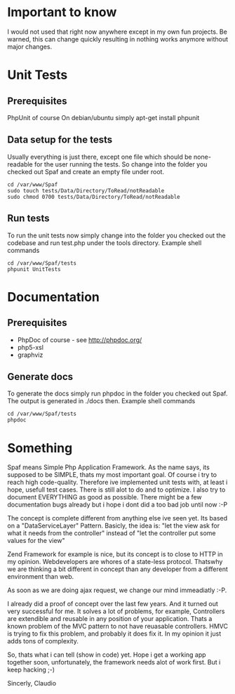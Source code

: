 Important to know
=================
I would not used that right now anywhere except in my own fun projects.
Be warned, this can change quickly resulting in nothing works anymore without major changes.

Unit Tests
==========

Prerequisites
-------------
PhpUnit of course
On debian/ubuntu simply apt-get install phpunit

Data setup for the tests
------------------------
Usually everything is just there, except one file which should be none-readable for the user running the tests. So change into the folder you checked out Spaf and create an empty file under root.

    cd /var/www/Spaf
    sudo touch tests/Data/Directory/ToRead/notReadable
    sudo chmod 0700 tests/Data/Directory/ToRead/notReadable

Run tests
---------
To run the unit tests now simply change into the folder you checked out the codebase and run test.php under the tools directory.
Example shell commands

    cd /var/www/Spaf/tests
    phpunit UnitTests


Documentation
=============

Prerequisites
-------------
- PhpDoc of course - see http://phpdoc.org/
- php5-xsl
- graphviz

Generate docs
---------
To generate the docs simply run phpdoc in the folder you checked out Spaf. The output is generated in ./docs then.
Example shell commands

    cd /var/www/Spaf/tests
    phpdoc



Something
=========

Spaf means Simple Php Application Framework.
As the name says, its supposed to be SIMPLE, thats my most important goal.
Of course i try to reach high code-quality. Therefore ive implemented unit tests with, at least i hope, 
usefull test cases. There is still alot to do and to optimize.
I also try to document EVERYTHING as good as possible. There might be a few documentation bugs already
but i hope i dont did a too bad job until now :-P

The concept is complete different from anything else ive seen yet. Its based on a "DataServiceLayer" Pattern.
Basicly, the idea is: "let the view ask for what it needs from the controller" instead of
"let the controller put some values for the view"


Zend Framework for example is nice, but its concept is to close to HTTP in my opinion.
Webdevelopers are whores of a state-less protocol.
Thatswhy we are thinking a bit different in concept than any developer from a different environment than web.

As soon as we are doing ajax request, we change our mind immeadiatly :-P.

I already did a proof of concept over the last few years. And it turned out very successful for me.
It solves a lot of problems, for example, Controllers are extendible and reusable in any position of your application.
Thats a known problem of the MVC pattern to not have reuasable controllers. HMVC is trying to fix this problem,
and probably it does fix it. In my opinion it just adds tons of complexity.

So, thats what i can tell (show in code) yet. Hope i get a working app together soon, unfortunately, the framework needs alot of work first.
But i keep hacking ;-)

Sincerly, Claudio